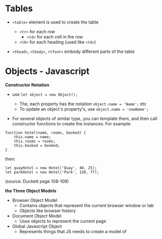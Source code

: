 # **Tables**

- ```<table>``` element is used to create the table
    - ```<tr>``` for each row
        - ```<td>``` for each cell in the row
    - ```<th>``` for each heading (used like ```<td>```)

- ```<thead>```, ```<tbody>```, ```<tfoot>``` embody different parts of the table


# **Objects - Javascript**

**Constructor Notation**
- use ```let object = new Object();```
    - The, each property has the notation ```object.name = 'Name';``` etc
    - To update an object's property's, use ```object.name = 'newName';```

- For several objects of similar type, you can template them, and then call constructor functions to create the instances. For example:
```
function hotel(name, rooms, booked) {
    this.name = name;
    this.rooms = rooms;
    this.booked = booked;
}
```
then:
```
let quayHotel = new Hotel('Quay', 40, 25);
let parkHotel = new Hotel('Park', 120, 77);
```
(source: Duckett page 108-109)

**the Three Object Models**
- Browser Object Model
    - Contains objects that represent the current browser window or tab
    - Objects like browser history
- Document Object Model
    - Uses objects to represent the current page
- Global Javascript Object
    - Represents things that JS needs to create a model of


